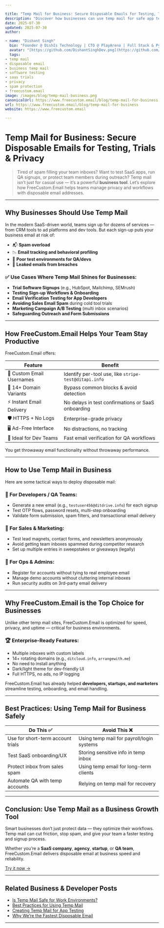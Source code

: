 ```yaml
---

title: "Temp Mail for Business: Secure Disposable Emails for Testing, Trials & Privacy"
description: "Discover how businesses can use temp mail for safe app testing, software trials, account management, and protecting company inboxes. Learn why FreeCustom.Email is the top tool for business-grade disposable emails."
date: 2025-07-30
updated: 2025-07-30
author:

- name: "Dishant Singh"
  bio: "Founder @ DishIs Technology | CTO @ PlayArena | Full Stack & Python Developer | SEO Strategist | Privacy Advocate"
  avatar: "[https://github.com/DishantSinghDev.png](https://github.com/DishantSinghDev.png)"
  tags:
- temp mail
- disposable email
- business temp mail
- software testing
- saas trials
- privacy
- spam protection
- freecustom.email
image: /images/blog/temp-mail-business.png
canonicalUrl: https://www.freecustom.email/blog/temp-mail-for-business
url: https://www.freecustom.email/blog/temp-mail-for-business
website: https://www.freecustom.email

---
```


# Temp Mail for Business: Secure Disposable Emails for Testing, Trials & Privacy

> Tired of spam filling your team inboxes? Want to test SaaS apps, run QA signups, or protect team members during outreach? Temp mail isn’t just for casual use — it’s a powerful **business tool**. Let’s explore how FreeCustom.Email helps teams manage privacy and workflows with disposable email addresses.

---

## Why Businesses Should Use Temp Mail

In the modern SaaS-driven world, teams sign up for dozens of services — from CRM tools to ad platforms and dev tools. But each sign-up puts your business email at risk of:

* 📬 **Spam overload**
* 📉 **Email tracking and behavioral profiling**
* 🧪 **Poor test environments for QA/devs**
* 🔐 **Leaked emails from breaches**

### ✅ Use Cases Where Temp Mail Shines for Businesses:

* **Trial Software Signups** (e.g., HubSpot, Mailchimp, SEMrush)
* **Testing Sign-up Workflows & Onboarding**
* **Email Verification Testing for App Developers**
* **Avoiding Sales Email Spam** during cold tool trials
* **Marketing Campaign A/B Testing** (multi inbox scenarios)
* **Safeguarding Outreach and Form Submissions**

---

## How FreeCustom.Email Helps Your Team Stay Productive

FreeCustom.Email offers:

| Feature                   | Benefit                                               |
| ------------------------- | ----------------------------------------------------- |
| 🔄 Custom Email Usernames | Identify per-tool use, like `stripe-test@ditapi.info` |
| 🧩 14+ Domain Variants    | Bypass common blocks & avoid detection                |
| ⚡ Instant Email Delivery  | No delays in test confirmations or SaaS onboarding    |
| 🛡️ HTTPS + No Logs       | Enterprise-grade privacy                              |
| 🖥️ Ad-Free Interface     | No distractions, no tracking                          |
| 🧪 Ideal for Dev Teams    | Fast email verification for QA workflows              |

You get throwaway email functionality without throwaway performance.

---

## How to Use Temp Mail in Business

Here are some tactical ways to deploy disposable mail:

### 🧪 For Developers / QA Teams:

* Generate a new email (e.g., `testuser456@ditdrive.info`) for each signup
* Test OTP flows, password resets, multi-step onboarding
* Validate form submission, spam filters, and transactional email delivery

### 📩 For Sales & Marketing:

* Test lead magnets, contact forms, and newsletters anonymously
* Avoid getting team inboxes spammed during competitor research
* Set up multiple entries in sweepstakes or giveaways (legally)

### 💼 For Ops & Admins:

* Register for accounts without tying to real employee email
* Manage demo accounts without cluttering internal inboxes
* Run security audits on 3rd-party email delivery

---

## Why FreeCustom.Email is the Top Choice for Businesses

Unlike other temp mail sites, FreeCustom.Email is optimized for speed, privacy, and uptime — critical for business environments.

### 🏆 Enterprise-Ready Features:

* Multiple inboxes with custom labels
* 14+ rotating domains (e.g., `ditcloud.info`, `arrangewith.me`)
* No need to install anything
* Dark/light theme for dev-friendly UI
* Full HTTPS, no ads, no IP logging

FreeCustom.Email has already helped **developers, startups, and marketers** streamline testing, onboarding, and email handling.

---

## Best Practices: Using Temp Mail for Business Safely

| Do This ✅                         | Avoid This ❌                              |
| --------------------------------- | ----------------------------------------- |
| Use for short-term account trials | Using temp mail for payroll/login systems |
| Test SaaS onboarding/UX           | Storing sensitive info in temp inbox      |
| Protect inbox from sales spam     | Using temp email for long-term clients    |
| Automate QA with temp accounts    | Relying on temp mail for recovery         |

---

## Conclusion: Use Temp Mail as a Business Growth Tool

Smart businesses don’t just protect data — they optimize their workflows. Temp mail can cut friction, stop spam, and give your team a faster testing and signup process.

Whether you’re a **SaaS company**, **agency**, **startup**, or **QA team**, FreeCustom.Email delivers disposable email at business speed and reliability.

[Try it now →](https://www.freecustom.email)

---

## Related Business & Developer Posts

* [Is Temp Mail Safe for Work Environments?](https://www.freecustom.email/blog/is-temp-mail-safe)
* [Best Practices for Using Temp Mail](https://www.freecustom.email/blog/best-practices-for-using-temp-mail)
* [Creating Temp Mail for App Testing](https://www.freecustom.email/blog/how-to-create-temp-mail)
* [Why We’re the Fastest Disposable Email](https://www.freecustom.email/blog/why-we-are-fastest)

---
